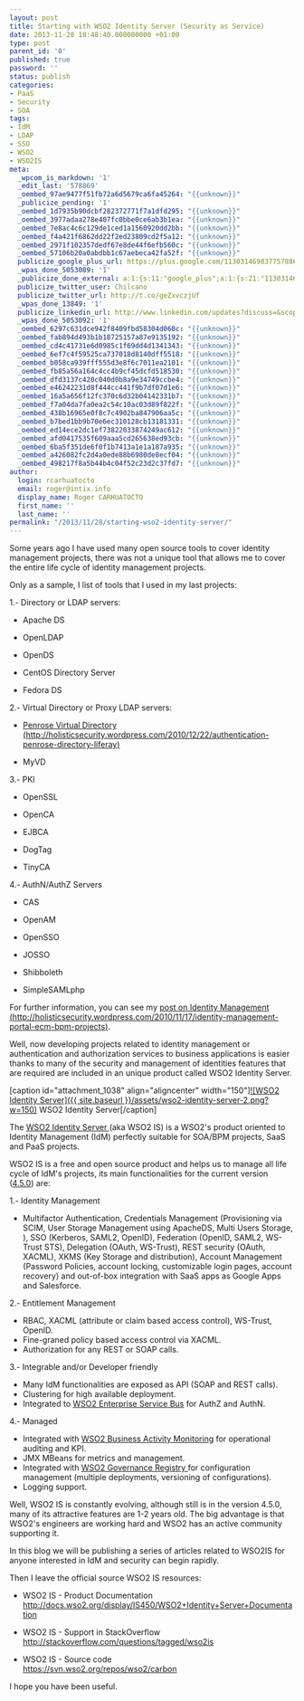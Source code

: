 ```yaml
---
layout: post
title: Starting with WSO2 Identity Server (Security as Service)
date: 2013-11-28 18:48:40.000000000 +01:00
type: post
parent_id: '0'
published: true
password: ''
status: publish
categories:
- PaaS
- Security
- SOA
tags:
- IdM
- LDAP
- SSO
- WSO2
- WSO2IS
meta:
  _wpcom_is_markdown: '1'
  _edit_last: '578869'
  _oembed_97ae9477f51fb72a6d5679ca6fa45264: "{{unknown}}"
  _publicize_pending: '1'
  _oembed_1d7935b90dcbf282372771f7a1dfd295: "{{unknown}}"
  _oembed_3977adaa278e407fc0bbe0ce6ab3b1ea: "{{unknown}}"
  _oembed_7e8ac4c6c129de1ced1a1560920dd2bb: "{{unknown}}"
  _oembed_f4a421f6862dd22f2ed23809cd2f5a12: "{{unknown}}"
  _oembed_2971f102357dedf67e8de44f6efb560c: "{{unknown}}"
  _oembed_57106b20a0abdbb1c67aebeca42fa52f: "{{unknown}}"
  publicize_google_plus_url: https://plus.google.com/113031469837757886298/posts/ZY5kH2xgJiJ
  _wpas_done_5053089: '1'
  _publicize_done_external: a:1:{s:11:"google_plus";a:1:{s:21:"113031469837757886298";b:1;}}
  publicize_twitter_user: Chilcano
  publicize_twitter_url: http://t.co/geZxvczjUf
  _wpas_done_13849: '1'
  publicize_linkedin_url: http://www.linkedin.com/updates?discuss=&scope=6985267&stype=M&topic=5811883154654777344&type=U&a=ZzXi
  _wpas_done_5053092: '1'
  _oembed_6297c631dce942f8409fbd58304d060c: "{{unknown}}"
  _oembed_fab894d493b1b18725157a87e9135192: "{{unknown}}"
  _oembed_cd4c41731e6d0985c1f69dd4d1341343: "{{unknown}}"
  _oembed_6ef7c4f59525ca737018d8140dff5518: "{{unknown}}"
  _oembed_b058ca939fff555d3e8f6c7011ea2101: "{{unknown}}"
  _oembed_fb85a56a164c4cc4b9cf45dcfd518530: "{{unknown}}"
  _oembed_dfd3137c420c040d0b8a9e34749ccbe4: "{{unknown}}"
  _oembed_e46242231d8f444cc441f9b7df07d1e6: "{{unknown}}"
  _oembed_16a5a656f12fc370c6d32b04142331b7: "{{unknown}}"
  _oembed_f7a04da7fa0ea2c54c10ac03d89f822f: "{{unknown}}"
  _oembed_438b16965e0f8c7c4902ba847906aa5c: "{{unknown}}"
  _oembed_b7bed1bb9b70e6ec310128cb13181331: "{{unknown}}"
  _oembed_ed14ece2dc1ef73822033874249ac612: "{{unknown}}"
  _oembed_afd0417535f609aaa5cd265638ed93cb: "{{unknown}}"
  _oembed_6ba5f351de6f0f1b7413a1e1a187a935: "{{unknown}}"
  _oembed_a426082fc2d4a0ede88b6980de8ecf04: "{{unknown}}"
  _oembed_498217f8a5b44b4c04f52c23d2c37fd7: "{{unknown}}"
author:
  login: rcarhuatocto
  email: roger@intix.info
  display_name: Roger CARHUATOCTO
  first_name: ''
  last_name: ''
permalink: "/2013/11/28/starting-wso2-identity-server/"
---
```

Some years ago I have used many open source tools to cover identity management projects, there was not a unique tool that allows me to cover the entire life cycle of identity management projects.

  
Only as a sample, I list of tools that I used in my last projects:

  
1.- Directory or LDAP servers:

  
  

  * Apache DS
  

  * OpenLDAP
  

  * OpenDS
  

  * CentOS Directory Server
  

  * Fedora DS
  

  
2.- Virtual Directory or Proxy LDAP servers:

  
  

  * [Penrose Virtual Directory (http://holisticsecurity.wordpress.com/2010/12/22/authentication-penrose-directory-liferay)](http://holisticsecurity.wordpress.com/2010/12/22/authentication-penrose-directory-liferay "Penrose Virtual Directory and Liferay Portal")
  

  * MyVD
  

  
3.- PKI

  
  

  * OpenSSL
  

  * OpenCA
  

  * EJBCA
  

  * DogTag
  

  * TinyCA
  

  
4.- AuthN/AuthZ Servers

  
  

  * CAS
  

  * OpenAM
  

  * OpenSSO
  

  * JOSSO
  

  * Shibboleth
  

  * SimpleSAMLphp
  

  
For further information, you can see my [post on Identity Management  
(http://holisticsecurity.wordpress.com/2010/11/17/identity-management-portal-ecm-bpm-projects)](http://holisticsecurity.wordpress.com/2010/11/17/identity-management-portal-ecm-bpm-projects "Identity Management in BPM and SOA Projects").

Well, now developing projects related to identity management or authentication and authorization services to business applications is easier thanks to many of the security and management of identities features that are required are included in an unique product called WSO2 Identity Server.

[caption id="attachment_1038" align="aligncenter" width="150"][![WSO2 Identity Server]({{ site.baseurl }}/assets/wso2-identity-server-2.png?w=150)](http://wso2.com/products/identity-server/) WSO2 Identity Server[/caption]

The [WSO2 Identity Server ](http://wso2.com/products/identity-server/ "WSO2 Identity Server")(aka WSO2 IS) is a WSO2's product oriented to Identity Management (IdM) perfectly suitable for SOA/BPM projects, SaaS and PaaS projects.

WSO2 IS is a free and open source product and helps us to manage all life cycle of IdM's projects, its main functionalities for the current version ([4.5.0](http://dist.wso2.org/products/identity-server/4.5.0/release-notes-is.html "WSO2 IS 4.5.0 release notes")) are:

1.- Identity Management

  * Multifactor Authentication, Credentials Management (Provisioning via SCIM, User Storage Management using ApacheDS, Multi Users Storage, ), SSO (Kerberos, SAML2, OpenID), Federation (OpenID, SAML2, WS-Trust STS), Delegation (OAuth, WS-Trust), REST security (OAuth, XACML), XKMS (Key Storage and distribution), Account Management (Password Policies, account locking, customizable login pages, account recovery) and out-of-box integration with SaaS apps as Google Apps and Salesforce.

2.- Entitlement Management

  * RBAC, XACML (attribute or claim based access control), WS-Trust, OpenID.
  * Fine-graned policy based access control via XACML.
  * Authorization for any REST or SOAP calls.

3.- Integrable and/or Developer friendly

  * Many IdM functionalities are exposed as API (SOAP and REST calls).
  * Clustering for high available deployment.
  * Integrated to [WSO2 Enterprise Service Bus](http://wso2.com/products/enterprise-service-bus/ "WSO2 ESB") for AuthZ and AuthN.

4.- Managed

  * Integrated with [WSO2 Business Activity Monitoring](http://wso2.com/products/business-activity-monitor/ "WSO2 BAM") for operational auditing and KPI.
  * JMX MBeans for metrics and management.
  * Integrated with [WSO2 Governance Registry ](http://wso2.com/products/governance-registry/ "WSO2 GREG")for configuration management (multiple deployments, versioning of configurations).
  * Logging support.

Well, WSO2 IS is constantly evolving, although still is in the version 4.5.0, many of its attractive features are 1-2 years old. The big advantage is that WSO2's engineers are working hard and WSO2 has an active community supporting it.

In this blog we will be publishing a series of articles related to WSO2IS for anyone interested in IdM and security can begin rapidly.

Then I leave the official source WSO2 IS resources:

  * WSO2 IS - Product Documentation  
http://docs.wso2.org/display/IS450/WSO2+Identity+Server+Documentation
  * WSO2 IS - Support in StackOverflow  
http://stackoverflow.com/questions/tagged/wso2is

  * WSO2 IS - Source code  
https://svn.wso2.org/repos/wso2/carbon


I hope you have been useful.
